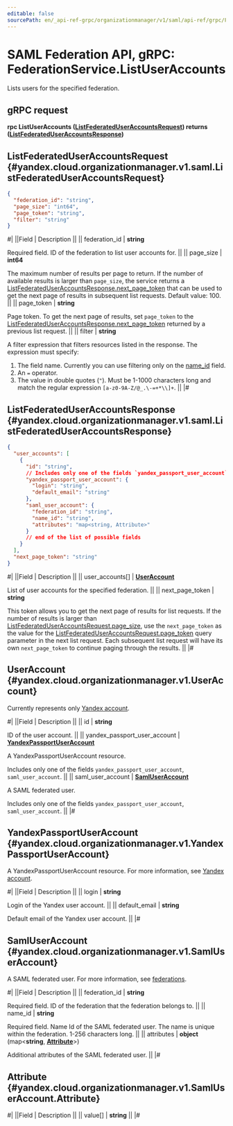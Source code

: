 ```yaml
---
editable: false
sourcePath: en/_api-ref-grpc/organizationmanager/v1/saml/api-ref/grpc/Federation/listUserAccounts.md
---
```


# SAML Federation API, gRPC: FederationService.ListUserAccounts

Lists users for the specified federation.

## gRPC request

**rpc ListUserAccounts ([ListFederatedUserAccountsRequest](#yandex.cloud.organizationmanager.v1.saml.ListFederatedUserAccountsRequest)) returns ([ListFederatedUserAccountsResponse](#yandex.cloud.organizationmanager.v1.saml.ListFederatedUserAccountsResponse))**

## ListFederatedUserAccountsRequest {#yandex.cloud.organizationmanager.v1.saml.ListFederatedUserAccountsRequest}

```json
{
  "federation_id": "string",
  "page_size": "int64",
  "page_token": "string",
  "filter": "string"
}
```

#|
||Field | Description ||
|| federation_id | **string**

Required field. ID of the federation to list user accounts for. ||
|| page_size | **int64**

The maximum number of results per page to return. If the number of available
results is larger than `page_size`, the service returns a [ListFederatedUserAccountsResponse.next_page_token](#yandex.cloud.organizationmanager.v1.saml.ListFederatedUserAccountsResponse)
that can be used to get the next page of results in subsequent list requests.
Default value: 100. ||
|| page_token | **string**

Page token. To get the next page of results, set `page_token`
to the [ListFederatedUserAccountsResponse.next_page_token](#yandex.cloud.organizationmanager.v1.saml.ListFederatedUserAccountsResponse)
returned by a previous list request. ||
|| filter | **string**

A filter expression that filters resources listed in the response.
The expression must specify:
1. The field name. Currently you can use filtering only on the [name_id](#yandex.cloud.organizationmanager.v1.SamlUserAccount) field.
2. An `=` operator.
3. The value in double quotes (`"`). Must be 1-1000 characters long and match the regular expression
`[a-z0-9A-Z/@_.\-=+*\\]+`. ||
|#

## ListFederatedUserAccountsResponse {#yandex.cloud.organizationmanager.v1.saml.ListFederatedUserAccountsResponse}

```json
{
  "user_accounts": [
    {
      "id": "string",
      // Includes only one of the fields `yandex_passport_user_account`, `saml_user_account`
      "yandex_passport_user_account": {
        "login": "string",
        "default_email": "string"
      },
      "saml_user_account": {
        "federation_id": "string",
        "name_id": "string",
        "attributes": "map<string, Attribute>"
      }
      // end of the list of possible fields
    }
  ],
  "next_page_token": "string"
}
```

#|
||Field | Description ||
|| user_accounts[] | **[UserAccount](#yandex.cloud.organizationmanager.v1.UserAccount)**

List of user accounts for the specified federation. ||
|| next_page_token | **string**

This token allows you to get the next page of results for list requests. If the number of results
is larger than [ListFederatedUserAccountsRequest.page_size](#yandex.cloud.organizationmanager.v1.saml.ListFederatedUserAccountsRequest), use the `next_page_token` as the value
for the [ListFederatedUserAccountsRequest.page_token](#yandex.cloud.organizationmanager.v1.saml.ListFederatedUserAccountsRequest) query parameter in the next list request.
Each subsequent list request will have its own `next_page_token` to continue paging through the results. ||
|#

## UserAccount {#yandex.cloud.organizationmanager.v1.UserAccount}

Currently represents only [Yandex account](/docs/iam/concepts/users/accounts#passport).

#|
||Field | Description ||
|| id | **string**

ID of the user account. ||
|| yandex_passport_user_account | **[YandexPassportUserAccount](#yandex.cloud.organizationmanager.v1.YandexPassportUserAccount)**

A YandexPassportUserAccount resource.

Includes only one of the fields `yandex_passport_user_account`, `saml_user_account`. ||
|| saml_user_account | **[SamlUserAccount](#yandex.cloud.organizationmanager.v1.SamlUserAccount)**

A SAML federated user.

Includes only one of the fields `yandex_passport_user_account`, `saml_user_account`. ||
|#

## YandexPassportUserAccount {#yandex.cloud.organizationmanager.v1.YandexPassportUserAccount}

A YandexPassportUserAccount resource.
For more information, see [Yandex account](/docs/iam/concepts/users/accounts#passport).

#|
||Field | Description ||
|| login | **string**

Login of the Yandex user account. ||
|| default_email | **string**

Default email of the Yandex user account. ||
|#

## SamlUserAccount {#yandex.cloud.organizationmanager.v1.SamlUserAccount}

A SAML federated user.
For more information, see [federations](/docs/iam/concepts/users/accounts#saml-federation).

#|
||Field | Description ||
|| federation_id | **string**

Required field. ID of the federation that the federation belongs to. ||
|| name_id | **string**

Required field. Name Id of the SAML federated user.
The name is unique within the federation. 1-256 characters long. ||
|| attributes | **object** (map<**string**, **[Attribute](#yandex.cloud.organizationmanager.v1.SamlUserAccount.Attribute)**>)

Additional attributes of the SAML federated user. ||
|#

## Attribute {#yandex.cloud.organizationmanager.v1.SamlUserAccount.Attribute}

#|
||Field | Description ||
|| value[] | **string** ||
|#